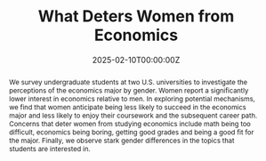 ---
abstract: "We survey undergraduate students at two U.S. universities to investigate the perceptions of the economics major by gender. Women report a significantly lower interest in economics relative to men. In exploring potential mechanisms, we find that women anticipate being less likely to succeed in the economics major and less likely to enjoy their coursework and the subsequent career path. Concerns that deter women from studying economics include math being too difficult,  economics being boring, getting good grades and being a good fit for the major. Finally, we observe stark gender differences in the topics that students are interested in."
author_notes:
-
- Stanford University. cranney@stanford.edu.
- Tufts University. laura.gee@tufts.edu. https://laurakgee.weebly.com/
- Brigham Young University. olga.stoddard@byu.edu. https://sites.google.com/view/olgastoddard
authors:
- admin
- Katelyn Cranney
- Laura K. Gee
- Olga Stoddard
date: "2025-02-10T00:00:00Z"
doi: ""
featured: false
projects: []
publication: 'Forthcoming in American Economic Review: Papers and Proceedings'
publication_short: ""
publication_types:
- "3"
publishDate: "2025-02-10T00:00:00Z"
slides: ""
summary: "
<details>
  <summary>Abstract</summary>
  
We survey undergraduate students at two U.S. universities to investigate the perceptions of the economics major by gender. Women report a significantly lower interest in economics relative to men. In exploring potential mechanisms, we find that women anticipate being less likely to succeed in the economics major and less likely to enjoy their coursework and the subsequent career path. Concerns that deter women from studying economics include math being too difficult,  economics being boring, getting good grades and being a good fit for the major. Finally, we observe stark gender differences in the topics that students are interested in.
</details>"
title: "What Deters Women from Economics"
tags:
- Education
- Gender
- Pipeline
- Survey
url_code: ""
url_dataset: ""
url_pdf: ""
url_poster: ""
url_project: ""
url_slides: ""
url_source: ""
url_video: ""
links:
 - name: Working paper
   url: 'uploads/Pipeline-PnP.pdf'
---